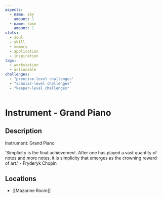 ```yaml
---
aspects: 
  - name: sky
    amount: 1
  - name: rose
    amount: 1
slots:
  - soul
  - skill
  - memory
  - application
  - inspiration
tags:
  - workstation
  - actionable
challenges:
  - "prentice-level challenges"
  - "scholar-level challenges"
  - "keeper-level challenges"
---
```

# Instrument - Grand Piano

## Description
Instrument: Grand Piano

'Simplicity is the final achievement. After one has played a vast quantity of notes and more notes, it is simplicity that emerges as the crowning reward of art.' - Fryderyk Chopin
## Locations
- [[Mazarine Room]]